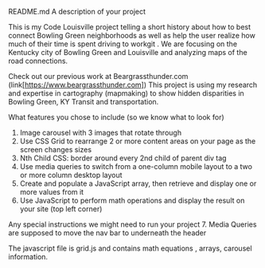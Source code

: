 README.md
A description of your project

This is my Code Louisville project telling a short history about how to best connect Bowling Green neighborhoods as well as help the user realize how much of their time is spent driving to workgit . We are focusing on the Kentucky city of Bowling Green and Louisville and analyzing maps of the road connections. 




Check out our previous work at Beargrassthunder.com (link[https://www.beargrassthunder.com])
This project is using my research and expertise in cartography (mapmaking) to show hidden disparities in Bowling Green, KY Transit and transportation.
 
What features you chose to include (so we know what to look for)

1. Image carousel with 3 images that rotate through
2. Use CSS Grid to rearrange 2 or more content areas on your page as the screen changes sizes
3. Nth Child CSS:   border around every 2nd child of parent div tag
4. Use media queries to switch from a one-column mobile layout to a two or more column desktop layout 
5. Create and populate a JavaScript array, then retrieve and display one or more values from it
6. Use JavaScript to perform math operations and display the result on your site (top left corner)


Any special instructions we might need to run your project
7. Media Queries are supposed to move the nav bar to underneath the header




The javascript file is grid.js and contains math equations , arrays, carousel information.

